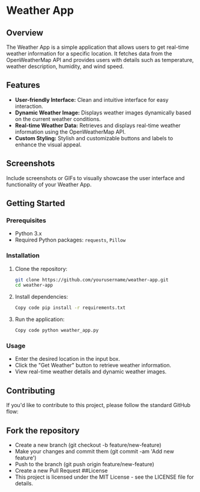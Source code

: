 # Weather App

## Overview

The Weather App is a simple application that allows users to get real-time weather information for a specific location. It fetches data from the OpenWeatherMap API and provides users with details such as temperature, weather description, humidity, and wind speed.

## Features

- **User-friendly Interface:** Clean and intuitive interface for easy interaction.
- **Dynamic Weather Image:** Displays weather images dynamically based on the current weather conditions.
- **Real-time Weather Data:** Retrieves and displays real-time weather information using the OpenWeatherMap API.
- **Custom Styling:** Stylish and customizable buttons and labels to enhance the visual appeal.

## Screenshots

Include screenshots or GIFs to visually showcase the user interface and functionality of your Weather App.

## Getting Started

### Prerequisites

- Python 3.x
- Required Python packages: `requests`, `Pillow`

### Installation

1. Clone the repository:

   ```bash
   git clone https://github.com/yourusername/weather-app.git
   cd weather-app
2. Install dependencies:

    ```bash
    Copy code pip install -r requirements.txt
3. Run the application:
   ```bash
   Copy code python weather_app.py
### Usage
- Enter the desired location in the input box.
- Click the "Get Weather" button to retrieve weather information.
- View real-time weather details and dynamic weather images.
## Contributing
If you'd like to contribute to this project, please follow the standard GitHub flow:

## Fork the repository
- Create a new branch (git checkout -b feature/new-feature)
- Make your changes and commit them (git commit -am 'Add new feature')
- Push to the branch (git push origin feature/new-feature)
- Create a new Pull Request
##License
- This project is licensed under the MIT License - see the LICENSE file for details.
